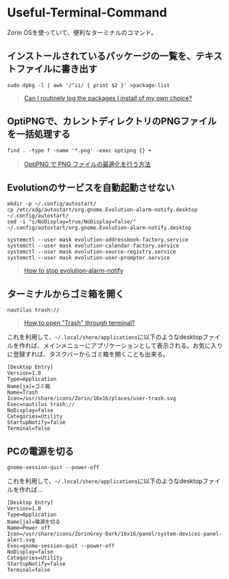# Useful-Terminal-Command
Zorin OSを使っていて、便利なターミナルのコマンド。

## インストールされているパッケージの一覧を、テキストファイルに書き出す
`sudo dpkg -l | awk '/^ii/ { print $2 }' >package-list`
> [Can I routinely log the packages I install of my own choice?](https://forum.zorin.com/t/can-i-routinely-log-the-packages-i-install-of-my-own-choice/21355/3)

## OptiPNGで、カレントディレクトリのPNGファイルを一括処理する
`find . -type f -name '*.png' -exec optipng {} +`
> [OptiPNG で PNG ファイルの最適化を行う方法](https://linux.keicode.com/tools/optipng.php)

## Evolutionのサービスを自動起動させない
```
mkdir -p ~/.config/autostart/
cp /etc/xdg/autostart/org.gnome.Evolution-alarm-notify.desktop ~/.config/autostart/
sed -i "s/NoDisplay=true/NoDisplay=false/" ~/.config/autostart/org.gnome.Evolution-alarm-notify.desktop
```
```
systemctl --user mask evolution-addressbook-factory.service
systemctl --user mask evolution-calendar-factory.service
systemctl --user mask evolution-source-registry.service
systemctl --user mask evolution-user-prompter.service
```
> [How to stop evolution-alarm-notify](https://askubuntu.com/questions/1317784/how-to-stop-evolution-alarm-notify)

## ターミナルからゴミ箱を開く
`nautilus trash://`
> [How to open "Trash" through terminal?](https://askubuntu.com/questions/327943/how-to-open-trash-through-terminal)

これを利用して、`~/.local/shere/applications`に以下のようなdesktopファイルを作れば、メインメニューにアプリケーションとして表示される。お気に入りに登録すれば、タスクバーからゴミ箱を開くことも出来る。
```
[Desktop Entry]
Version=1.0
Type=Application
Name[ja]=ゴミ箱
Name=Trash
Icon=/usr/share/icons/Zorin/16x16/places/user-trash.svg
Exec=nautilus trash://
NoDisplay=false
Categories=Utility
StartupNotify=false
Terminal=false
```

## PCの電源を切る
`gnome-session-quit --power-off`

これを利用して、`~/.local/shere/applications`に以下のようなdesktopファイルを作れば…
```
[Desktop Entry]
Version=1.0
Type=Application
Name[ja]=電源を切る
Name=Power off
Icon=/usr/share/icons/ZorinGrey-Dark/16x16/panel/system-devices-panel-alert.svg
Exec=gnome-session-quit --power-off
NoDisplay=false
Categories=Utility
StartupNotify=false
Terminal=false
```
